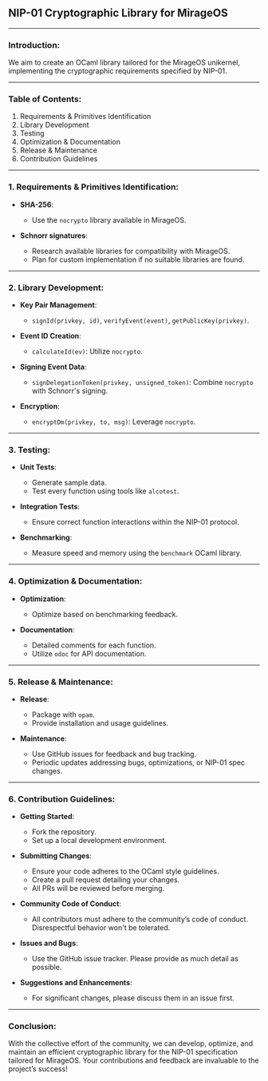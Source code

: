 ## **NIP-01 Cryptographic Library for MirageOS**

---

### **Introduction:**

We aim to create an OCaml library tailored for the MirageOS unikernel, implementing the cryptographic requirements specified by NIP-01.

---

### **Table of Contents:**

1. Requirements & Primitives Identification
2. Library Development
3. Testing
4. Optimization & Documentation
5. Release & Maintenance
6. Contribution Guidelines

---

### **1. Requirements & Primitives Identification:**

- **SHA-256**:
  - Use the `nocrypto` library available in MirageOS.

- **Schnorr signatures**:
  - Research available libraries for compatibility with MirageOS.
  - Plan for custom implementation if no suitable libraries are found.

---

### **2. Library Development:**

- **Key Pair Management**:
    - `signId(privkey, id)`, `verifyEvent(event)`, `getPublicKey(privkey)`.
    
- **Event ID Creation**:
    - `calculateId(ev)`: Utilize `nocrypto`.

- **Signing Event Data**:
    - `signDelegationToken(privkey, unsigned_token)`: Combine `nocrypto` with Schnorr's signing.

- **Encryption**:
    - `encryptDm(privkey, to, msg)`: Leverage `nocrypto`.

---

### **3. Testing:**

- **Unit Tests**:
  - Generate sample data.
  - Test every function using tools like `alcotest`.

- **Integration Tests**:
  - Ensure correct function interactions within the NIP-01 protocol.

- **Benchmarking**:
  - Measure speed and memory using the `benchmark` OCaml library.

---

### **4. Optimization & Documentation:**

- **Optimization**:
  - Optimize based on benchmarking feedback.
  
- **Documentation**:
  - Detailed comments for each function.
  - Utilize `odoc` for API documentation.

---

### **5. Release & Maintenance:**

- **Release**:
  - Package with `opam`.
  - Provide installation and usage guidelines.

- **Maintenance**:
  - Use GitHub issues for feedback and bug tracking.
  - Periodic updates addressing bugs, optimizations, or NIP-01 spec changes.

---

### **6. Contribution Guidelines:**

- **Getting Started**:
  - Fork the repository.
  - Set up a local development environment.
  
- **Submitting Changes**:
  - Ensure your code adheres to the OCaml style guidelines.
  - Create a pull request detailing your changes.
  - All PRs will be reviewed before merging.
  
- **Community Code of Conduct**:
  - All contributors must adhere to the community’s code of conduct. Disrespectful behavior won't be tolerated.

- **Issues and Bugs**:
  - Use the GitHub issue tracker. Please provide as much detail as possible.

- **Suggestions and Enhancements**:
  - For significant changes, please discuss them in an issue first.

---

### **Conclusion:**

With the collective effort of the community, we can develop, optimize, and maintain an efficient cryptographic library for the NIP-01 specification tailored for MirageOS. Your contributions and feedback are invaluable to the project’s success!
